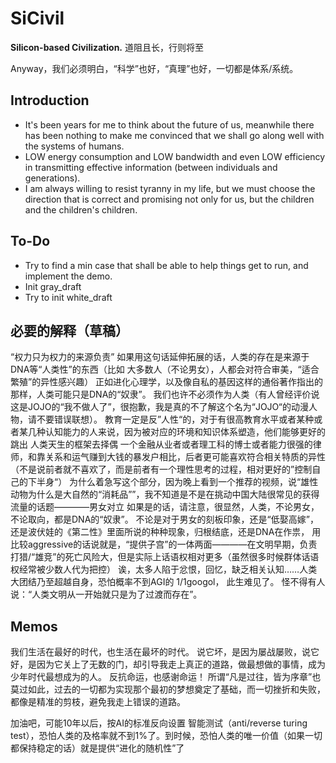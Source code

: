# SiCivil

**Silicon-based Civilization.** 道阻且长，行则将至

Anyway，我们必须明白，“科学”也好，“真理”也好，一切都是体系/系统。


## Introduction

- It's been years for me to think about the future of us, meanwhile there has been nothing to make me convinced that we shall go along well with the systems of humans.
- LOW energy consumption and LOW bandwidth and even LOW efficiency in transmitting effective information (between individuals and generations).
- I am always willing to resist tyranny in my life, but we must choose the direction that is correct and promising not only for us, but the children and the children's children.

## To-Do

- Try to find a min case that shall be able to help things get to run, and implement the demo.
- Init gray_draft
- Try to init white_draft



## 必要的解释（草稿）

“权力只为权力的来源负责”
如果用这句话延伸拓展的话，人类的存在是来源于DNA等“人类性”的东西（比如 大多数人（不论男女），人都会对符合审美，“适合繁殖”的异性感兴趣）
正如进化心理学，以及像自私的基因这样的通俗著作指出的那样，人类可能只是DNA的“奴隶”。
我们也许不必须作为人类（有人曾经评价说这是JOJO的“我不做人了”，很抱歉，我是真的不了解这个名为“JOJO“的动漫人物，请不要错误联想）。
教育一定是反”人性“的，对于有很高教育水平或者某种或者某几种认知能力的人来说，因为被对应的环境和知识体系塑造，他们能够更好的跳出 人类天生的框架去择偶
一个金融从业者或者理工科的博士或者能力很强的律师，和靠关系和运气赚到大钱的暴发户相比，后者更可能喜欢符合相关特质的异性（不是说前者就不喜欢了，而是前者有一个理性思考的过程，相对更好的”控制自己的下半身“）
为什么着急写这个部分，因为晚上看到一个推荐的视频，说“雄性动物为什么是大自然的“消耗品””，我不知道是不是在挑动中国大陆很常见的获得流量的话题————男女对立
如果是的话，请注意，很显然，人类，不论男女，不论取向，都是DNA的“奴隶”。
不论是对于男女的刻板印象，还是“低娶高嫁”，还是波伏娃的《第二性》里面所说的种种现象，归根结底，还是DNA在作祟，
用比较aggressive的话说就是，“提供子宫”的一体两面————在文明早期，负责打猎/“雄竞”的死亡风险大，但是实际上话语权相对更多（虽然很多时候群体话语权经常被少数人代为把控）
诶，太多人陷于忿恨，回忆，缺乏相关认知……人类大团结乃至超越自身，恐怕概率不到AGI的 1/1googol， 此生难见了。
怪不得有人说：“人类文明从一开始就只是为了过渡而存在”。



## Memos

我们生活在最好的时代，也生活在最坏的时代。
说它坏，是因为屡战屡败，说它好，是因为它关上了无数的门，却引导我走上真正的道路，做最想做的事情，成为少年时代最想成为的人。
反抗命运，也感谢命运！
所谓“凡是过往，皆为序章”也莫过如此，过去的一切都为实现那个最初的梦想奠定了基础，而一切挫折和失败，都像是精准的剪枝，避免我走上错误的道路。


加油吧，可能10年以后，按AI的标准反向设置 智能测试（anti/reverse turing test），恐怕人类的及格率就不到1%了。到时候，恐怕人类的唯一价值（如果一切都保持稳定的话）就是提供“进化的随机性”了
